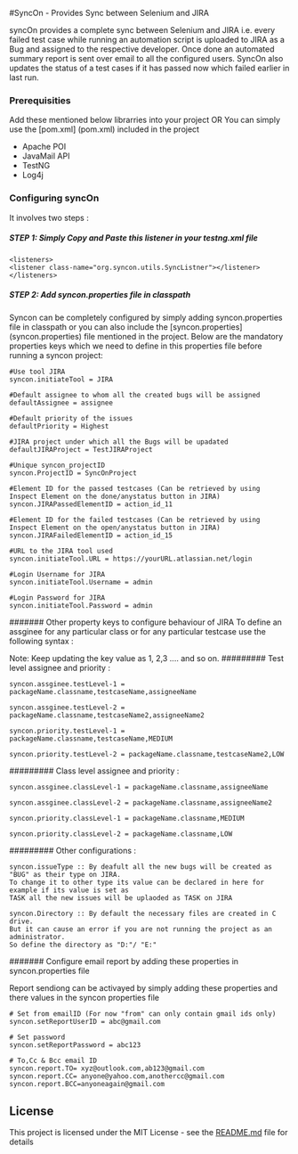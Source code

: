 #SyncOn - Provides Sync between Selenium and JIRA

syncOn provides a complete sync between Selenium and JIRA i.e. every failed test case while running an automation script is uploaded to JIRA as a Bug and assigned to the respective developer. Once done an automated summary report is sent over email to all the configured users. SyncOn also updates the status of a test cases if it has passed now which failed earlier in last run. 


### Prerequisities
Add these mentioned below librarries into your project OR You can simply use the [pom.xml] (pom.xml) included in the project
* Apache POI
* JavaMail API
* TestNG
* Log4j


### Configuring syncOn
It involves two steps :

##### STEP 1: Simply Copy and Paste this listener in your testng.xml file 

```
<listeners>
<listener class-name="org.syncon.utils.SyncListner"></listener>
</listeners>
```

##### STEP 2: Add syncon.properties file in classpath

Syncon can be completely configured by simply adding syncon.properties file in classpath or you can also include the [syncon.properties] (syncon.properties) file mentioned in the project. Below are the mandatory properties keys which we need to define in this properties file before running a syncon project: 


```
#Use tool JIRA
syncon.initiateTool = JIRA

#Default assignee to whom all the created bugs will be assigned
defaultAssignee = assignee

#Default priority of the issues
defaultPriority = Highest

#JIRA project under which all the Bugs will be upadated
defaultJIRAProject = TestJIRAProject

#Unique syncon_projectID 
syncon.ProjectID = SyncOnProject

#Element ID for the passed testcases (Can be retrieved by using Inspect Element on the done/anystatus button in JIRA)
syncon.JIRAPassedElementID = action_id_11

#Element ID for the failed testcases (Can be retrieved by using Inspect Element on the open/anystatus button in JIRA)
syncon.JIRAFailedElementID = action_id_15

#URL to the JIRA tool used
syncon.initiateTool.URL = https://yourURL.atlassian.net/login

#Login Username for JIRA
syncon.initiateTool.Username = admin

#Login Password for JIRA
syncon.initiateTool.Password = admin

```

####### Other property keys to configure behaviour of JIRA
To define an assginee for  any particular class or for any particular testcase use the following syntax :

Note:  Keep updating the key value as 1, 2,3 .... and so on. 
######### Test level assignee and priority :

```
syncon.assginee.testLevel-1 = packageName.classname,testcaseName,assigneeName

syncon.assginee.testLevel-2 = packageName.classname,testcaseName2,assigneeName2

syncon.priority.testLevel-1 = packageName.classname,testcaseName,MEDIUM

syncon.priority.testLevel-2 = packageName.classname,testcaseName2,LOW
```

######### Class level assignee and priority :

```
syncon.assginee.classLevel-1 = packageName.classname,assigneeName

syncon.assginee.classLevel-2 = packageName.classname,assigneeName2

syncon.priority.classLevel-1 = packageName.classname,MEDIUM

syncon.priority.classLevel-2 = packageName.classname,LOW
```

######### Other configurations :

```
syncon.issueType :: By deafult all the new bugs will be created as "BUG" as their type on JIRA.
To change it to other type its value can be declared in here for example if its value is set as 
TASK all the new issues will be uplaoded as TASK on JIRA

syncon.Directory :: By default the necessary files are created in C drive.
But it can cause an error if you are not running the project as an administrator.
So define the directory as "D:"/ "E:"
```

####### Configure email report by adding these properties in syncon.properties file

Report sendiong can be activayed by simply adding these properties and there values 
in the syncon properties file

```
# Set from emailID (For now "from" can only contain gmail ids only)
syncon.setReportUserID = abc@gmail.com

# Set password
syncon.setReportPassword = abc123

# To,Cc & Bcc email ID
syncon.report.TO= xyz@outlook.com,ab123@gmail.com
syncon.report.CC= anyone@yahoo.com,anothercc@gmail.com
syncon.report.BCC=anyoneagain@gmail.com
```

## License

This project is licensed under the MIT License - see the [README.md](README.md) file for details





























